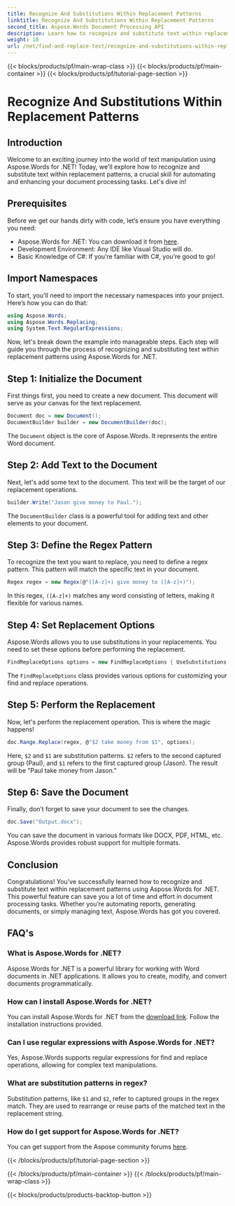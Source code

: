 ```yaml
---
title: Recognize And Substitutions Within Replacement Patterns
linktitle: Recognize And Substitutions Within Replacement Patterns
second_title: Aspose.Words Document Processing API
description: Learn how to recognize and substitute text within replacement patterns using Aspose.Words for .NET. Step-by-step guide with detailed examples.
weight: 10
url: /net/find-and-replace-text/recognize-and-substitutions-within-replacement-patterns/
---
```


{{< blocks/products/pf/main-wrap-class >}}
{{< blocks/products/pf/main-container >}}
{{< blocks/products/pf/tutorial-page-section >}}

# Recognize And Substitutions Within Replacement Patterns

## Introduction

Welcome to an exciting journey into the world of text manipulation using Aspose.Words for .NET! Today, we'll explore how to recognize and substitute text within replacement patterns, a crucial skill for automating and enhancing your document processing tasks. Let's dive in!

## Prerequisites

Before we get our hands dirty with code, let’s ensure you have everything you need:

- Aspose.Words for .NET: You can download it from [here](https://releases.aspose.com/words/net/).
- Development Environment: Any IDE like Visual Studio will do.
- Basic Knowledge of C#: If you’re familiar with C#, you’re good to go!

## Import Namespaces

To start, you'll need to import the necessary namespaces into your project. Here’s how you can do that:

```csharp
using Aspose.Words;
using Aspose.Words.Replacing;
using System.Text.RegularExpressions;
```

Now, let's break down the example into manageable steps. Each step will guide you through the process of recognizing and substituting text within replacement patterns using Aspose.Words for .NET.

## Step 1: Initialize the Document

First things first, you need to create a new document. This document will serve as your canvas for the text replacement.

```csharp
Document doc = new Document();
DocumentBuilder builder = new DocumentBuilder(doc);
```

The `Document` object is the core of Aspose.Words. It represents the entire Word document.

## Step 2: Add Text to the Document

Next, let's add some text to the document. This text will be the target of our replacement operations.

```csharp
builder.Write("Jason give money to Paul.");
```

The `DocumentBuilder` class is a powerful tool for adding text and other elements to your document.

## Step 3: Define the Regex Pattern

To recognize the text you want to replace, you need to define a regex pattern. This pattern will match the specific text in your document.

```csharp
Regex regex = new Regex(@"([A-z]+) give money to ([A-z]+)");
```

In this regex, `([A-z]+)` matches any word consisting of letters, making it flexible for various names.

## Step 4: Set Replacement Options

Aspose.Words allows you to use substitutions in your replacements. You need to set these options before performing the replacement.

```csharp
FindReplaceOptions options = new FindReplaceOptions { UseSubstitutions = true };
```

The `FindReplaceOptions` class provides various options for customizing your find and replace operations.

## Step 5: Perform the Replacement

Now, let's perform the replacement operation. This is where the magic happens!

```csharp
doc.Range.Replace(regex, @"$2 take money from $1", options);
```

Here, `$2` and `$1` are substitution patterns. `$2` refers to the second captured group (Paul), and `$1` refers to the first captured group (Jason). The result will be "Paul take money from Jason."

## Step 6: Save the Document

Finally, don’t forget to save your document to see the changes.

```csharp
doc.Save("Output.docx");
```

You can save the document in various formats like DOCX, PDF, HTML, etc. Aspose.Words provides robust support for multiple formats.

## Conclusion

Congratulations! You’ve successfully learned how to recognize and substitute text within replacement patterns using Aspose.Words for .NET. This powerful feature can save you a lot of time and effort in document processing tasks. Whether you’re automating reports, generating documents, or simply managing text, Aspose.Words has got you covered.

## FAQ's

### What is Aspose.Words for .NET?
Aspose.Words for .NET is a powerful library for working with Word documents in .NET applications. It allows you to create, modify, and convert documents programmatically.

### How can I install Aspose.Words for .NET?
You can install Aspose.Words for .NET from the [download link](https://releases.aspose.com/words/net/). Follow the installation instructions provided.

### Can I use regular expressions with Aspose.Words for .NET?
Yes, Aspose.Words supports regular expressions for find and replace operations, allowing for complex text manipulations.

### What are substitution patterns in regex?
Substitution patterns, like `$1` and `$2`, refer to captured groups in the regex match. They are used to rearrange or reuse parts of the matched text in the replacement string.

### How do I get support for Aspose.Words for .NET?
You can get support from the Aspose community forums [here](https://forum.aspose.com/c/words/8).


{{< /blocks/products/pf/tutorial-page-section >}}

{{< /blocks/products/pf/main-container >}}
{{< /blocks/products/pf/main-wrap-class >}}

{{< blocks/products/products-backtop-button >}}
